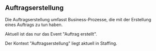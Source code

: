 ## Auftragserstellung

Die Auftragserstellung umfasst Business-Prozesse, die mit der Erstellung eines Auftrags zu tun haben.

Aktuell ist das nur das Event "Auftrag erstellt".

Der Kontext "Auftragserstellung" liegt aktuell in Staffing.
